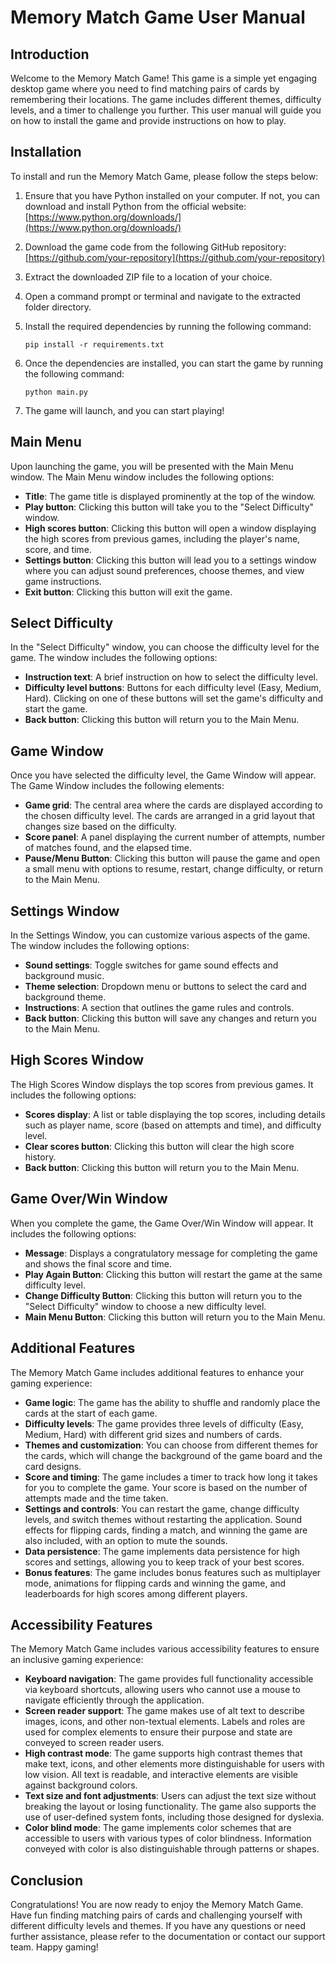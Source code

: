 # Memory Match Game User Manual

## Introduction
Welcome to the Memory Match Game! This game is a simple yet engaging desktop game where you need to find matching pairs of cards by remembering their locations. The game includes different themes, difficulty levels, and a timer to challenge you further. This user manual will guide you on how to install the game and provide instructions on how to play.

## Installation
To install and run the Memory Match Game, please follow the steps below:

1. Ensure that you have Python installed on your computer. If not, you can download and install Python from the official website: [https://www.python.org/downloads/](https://www.python.org/downloads/)

2. Download the game code from the following GitHub repository: [https://github.com/your-repository](https://github.com/your-repository)

3. Extract the downloaded ZIP file to a location of your choice.

4. Open a command prompt or terminal and navigate to the extracted folder directory.

5. Install the required dependencies by running the following command:
   ```
   pip install -r requirements.txt
   ```

6. Once the dependencies are installed, you can start the game by running the following command:
   ```
   python main.py
   ```

7. The game will launch, and you can start playing!

## Main Menu
Upon launching the game, you will be presented with the Main Menu window. The Main Menu window includes the following options:

- **Title**: The game title is displayed prominently at the top of the window.
- **Play button**: Clicking this button will take you to the "Select Difficulty" window.
- **High scores button**: Clicking this button will open a window displaying the high scores from previous games, including the player's name, score, and time.
- **Settings button**: Clicking this button will lead you to a settings window where you can adjust sound preferences, choose themes, and view game instructions.
- **Exit button**: Clicking this button will exit the game.

## Select Difficulty
In the "Select Difficulty" window, you can choose the difficulty level for the game. The window includes the following options:

- **Instruction text**: A brief instruction on how to select the difficulty level.
- **Difficulty level buttons**: Buttons for each difficulty level (Easy, Medium, Hard). Clicking on one of these buttons will set the game's difficulty and start the game.
- **Back button**: Clicking this button will return you to the Main Menu.

## Game Window
Once you have selected the difficulty level, the Game Window will appear. The Game Window includes the following elements:

- **Game grid**: The central area where the cards are displayed according to the chosen difficulty level. The cards are arranged in a grid layout that changes size based on the difficulty.
- **Score panel**: A panel displaying the current number of attempts, number of matches found, and the elapsed time.
- **Pause/Menu Button**: Clicking this button will pause the game and open a small menu with options to resume, restart, change difficulty, or return to the Main Menu.

## Settings Window
In the Settings Window, you can customize various aspects of the game. The window includes the following options:

- **Sound settings**: Toggle switches for game sound effects and background music.
- **Theme selection**: Dropdown menu or buttons to select the card and background theme.
- **Instructions**: A section that outlines the game rules and controls.
- **Back button**: Clicking this button will save any changes and return you to the Main Menu.

## High Scores Window
The High Scores Window displays the top scores from previous games. It includes the following options:

- **Scores display**: A list or table displaying the top scores, including details such as player name, score (based on attempts and time), and difficulty level.
- **Clear scores button**: Clicking this button will clear the high score history.
- **Back button**: Clicking this button will return you to the Main Menu.

## Game Over/Win Window
When you complete the game, the Game Over/Win Window will appear. It includes the following options:

- **Message**: Displays a congratulatory message for completing the game and shows the final score and time.
- **Play Again Button**: Clicking this button will restart the game at the same difficulty level.
- **Change Difficulty Button**: Clicking this button will return you to the "Select Difficulty" window to choose a new difficulty level.
- **Main Menu Button**: Clicking this button will return you to the Main Menu.

## Additional Features
The Memory Match Game includes additional features to enhance your gaming experience:

- **Game logic**: The game has the ability to shuffle and randomly place the cards at the start of each game.
- **Difficulty levels**: The game provides three levels of difficulty (Easy, Medium, Hard) with different grid sizes and numbers of cards.
- **Themes and customization**: You can choose from different themes for the cards, which will change the background of the game board and the card designs.
- **Score and timing**: The game includes a timer to track how long it takes for you to complete the game. Your score is based on the number of attempts made and the time taken.
- **Settings and controls**: You can restart the game, change difficulty levels, and switch themes without restarting the application. Sound effects for flipping cards, finding a match, and winning the game are also included, with an option to mute the sounds.
- **Data persistence**: The game implements data persistence for high scores and settings, allowing you to keep track of your best scores.
- **Bonus features**: The game includes bonus features such as multiplayer mode, animations for flipping cards and winning the game, and leaderboards for high scores among different players.

## Accessibility Features
The Memory Match Game includes various accessibility features to ensure an inclusive gaming experience:

- **Keyboard navigation**: The game provides full functionality accessible via keyboard shortcuts, allowing users who cannot use a mouse to navigate efficiently through the application.
- **Screen reader support**: The game makes use of alt text to describe images, icons, and other non-textual elements. Labels and roles are used for complex elements to ensure their purpose and state are conveyed to screen reader users.
- **High contrast mode**: The game supports high contrast themes that make text, icons, and other elements more distinguishable for users with low vision. All text is readable, and interactive elements are visible against background colors.
- **Text size and font adjustments**: Users can adjust the text size without breaking the layout or losing functionality. The game also supports the use of user-defined system fonts, including those designed for dyslexia.
- **Color blind mode**: The game implements color schemes that are accessible to users with various types of color blindness. Information conveyed with color is also distinguishable through patterns or shapes.

## Conclusion
Congratulations! You are now ready to enjoy the Memory Match Game. Have fun finding matching pairs of cards and challenging yourself with different difficulty levels and themes. If you have any questions or need further assistance, please refer to the documentation or contact our support team. Happy gaming!
```